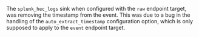 The `splunk_hec_logs` sink when configured with the `raw` endpoint target, was removing the timestamp from the event. This was due to a bug in the handling of the `auto_extract_timestamp` configuration option, which is only supposed to apply to the `event` endpoint target.
